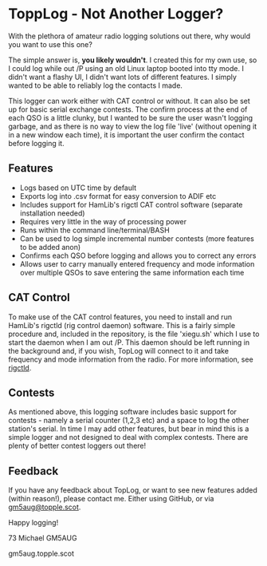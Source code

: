 # ToppLog - Not Another Logger?

With the plethora of amateur radio logging solutions out there, why would you want to use this one?

The simple answer is, **you likely wouldn't**. I created this for my own use, so I could log while out /P using an old Linux laptop booted into tty mode. I didn't want a flashy UI, I didn't want lots of different features. I simply wanted to be able to reliably log the contacts I made.

This logger can work either with CAT control or without. It can also be set up for basic serial exchange contests. The confirm process at the end of each QSO is a little clunky, but I wanted to be sure the user wasn't logging garbage, and as there is no way to view the log file 'live' (without opening it in a new window each time), it is important the user confirm the contact before logging it.

## Features

* Logs based on UTC time by default
* Exports log into .csv format for easy conversion to ADIF etc
* Includes support for HamLib's rigctl CAT control software (separate installation needed)
* Requires very little in the way of processing power
* Runs within the command line/terminal/BASH
* Can be used to log simple incremental number contests (more features to be added anon)
* Confirms each QSO before logging and allows you to correct any errors
* Allows user to carry manually entered frequency and mode information over multiple QSOs to save entering the same information each time

## CAT Control

To make use of the CAT control features, you need to install and run HamLib's rigctld (rig control daemon) software. This is a fairly simple procedure and, included in the repository, is the file 'xiegu.sh' which I use to start the daemon when I am out /P. This daemon should be left running in the background and, if you wish, TopLog will connect to it and take frequency and mode information from the radio. For more information, see [rigctld](https://www.mankier.com/1/rigctld).

## Contests

As mentioned above, this logging software includes basic support for contests - namely a serial counter (1,2,3 etc) and a space to log the other station's serial. In time I may add other features, but bear in mind this is a simple logger and not designed to deal with complex contests. There are plenty of better contest loggers out there!

## Feedback

If you have any feedback about TopLog, or want to see new features added (within reason!), please contact me. Either using GitHub, or via [gm5aug@topple.scot](mailto:gm5aug@topple.scot).

Happy logging!

73 Michael GM5AUG

gm5aug.topple.scot
